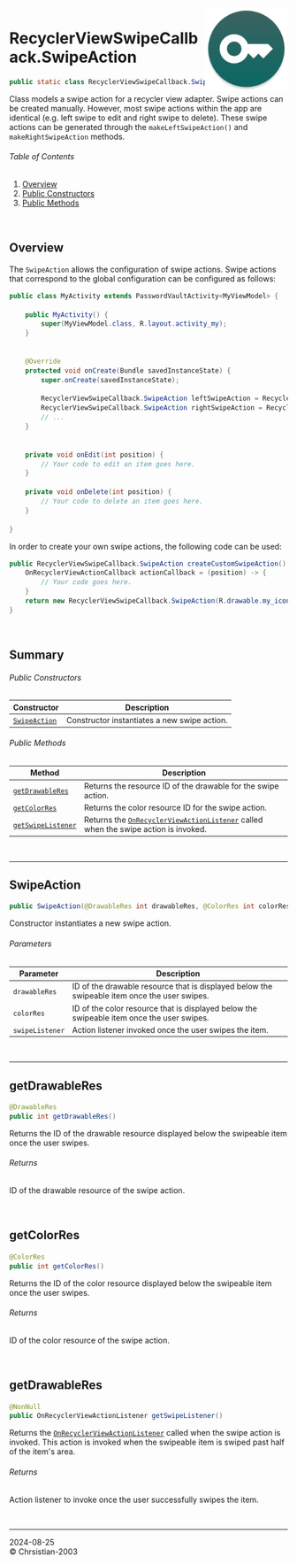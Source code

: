 <img src="../../img/icon.png" height="150" align="right"/>

# RecyclerViewSwipeCallback.SwipeAction
```java
public static class RecyclerViewSwipeCallback.SwipeAction
```
Class models a swipe action for a recycler view adapter. Swipe actions can be created manually. However, most swipe actions within the app are identical (e.g. left swipe to edit and right swipe to delete). These swipe actions can be generated through the `makeLeftSwipeAction()` and `makeRightSwipeAction` methods.

###### Table of Contents
1. [Overview](#overview)
2. [Public Constructors](#public-constructors)
3. [Public Methods](#public-methods)

<br/>

## Overview
The `SwipeAction` allows the configuration of swipe actions. Swipe actions that correspond to the global configuration can be configured as follows:
```java
public class MyActivity extends PasswordVaultActivity<MyViewModel> {

    public MyActivity() {
        super(MyViewModel.class, R.layout.activity_my);
    }


    @Override
    protected void onCreate(Bundle savedInstanceState) {
        super.onCreate(savedInstanceState);

        RecyclerViewSwipeCallback.SwipeAction leftSwipeAction = RecyclerViewSwipeCallback.makeLeftSwipeAction(this::onEdit, this::onDelete);
        RecyclerViewSwipeCallback.SwipeAction rightSwipeAction = RecyclerViewSwipeCallback.makeRightSwipeAction(this::onEdit, this::onDelete);
        // ...
    }


    private void onEdit(int position) {
        // Your code to edit an item goes here.
    }

    private void onDelete(int position) {
        // Your code to delete an item goes here.
    }

}
```

In order to create your own swipe actions, the following code can be used:
```java
public RecyclerViewSwipeCallback.SwipeAction createCustomSwipeAction() {
    OnRecyclerViewActionCallback actionCallback = (position) -> {
        // Your code goes here.
    }
    return new RecyclerViewSwipeCallback.SwipeAction(R.drawable.my_icon, R.color.my_color, actionCallback);
}
```

<br/>

## Summary
###### Public Constructors
Constructor | Description
--- | ---
[`SwipeAction`](#swipeaction) | Constructor instantiates a new swipe action.

###### Public Methods
Method | Description
--- | ---
[`getDrawableRes`](#getdrawableres) | Returns the resource ID of the drawable for the swipe action.
[`getColorRes`](#getcolorres) | Returns the color resource ID for the swipe action.
[`getSwipeListener`](#getswipelistener) | Returns the [`OnRecyclerViewActionListener`](OnRecyclerViewActionListener.md) called when the swipe action is invoked.

<br/>

***

## SwipeAction
```java
public SwipeAction(@DrawableRes int drawableRes, @ColorRes int colorRes, @NonNull OnRecyclerViewActionListener swipeListener)
```
Constructor instantiates a new swipe action.

###### Parameters
Parameter | Description
--- | ---
`drawableRes` | ID of the drawable resource that is displayed below the swipeable item once the user swipes.
`colorRes` | ID of the color resource that is displayed below the swipeable item once the user swipes.
`swipeListener` | Action listener invoked once the user swipes the item.

<br/>

***

## getDrawableRes
```java
@DrawableRes
public int getDrawableRes()
```
Returns the ID of the drawable resource displayed below the swipeable item once the user swipes.

###### Returns
ID of the drawable resource of the swipe action.

<br/>

## getColorRes
```java
@ColorRes
public int getColorRes()
```
Returns the ID of the color resource displayed below the swipeable item once the user swipes.

###### Returns
ID of the color resource of the swipe action.

<br/>

## getDrawableRes
```java
@NonNull
public OnRecyclerViewActionListener getSwipeListener()
```
Returns the [`OnRecyclerViewActionListener`](OnRecyclerViewActionListener.md) called when the swipe action is invoked. This action is invoked when the swipeable item is swiped past half of the item's area.

###### Returns
Action listener to invoke once the user successfully swipes the item.

<br/>

***

2024-08-25  
&copy; Chrsistian-2003
